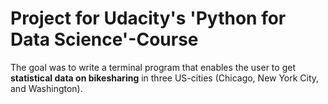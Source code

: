 # Project for Udacity's 'Python for Data Science'-Course

The goal was to write a terminal program
that enables the user to get **statistical data on bikesharing**
in three US-cities (Chicago, New York City, and Washington).
